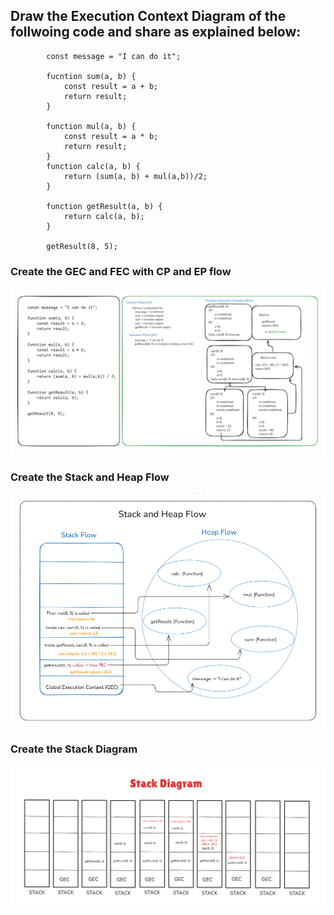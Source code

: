 ## Draw the Execution Context Diagram of the follwoing code and share as explained below:

            const message = "I can do it";

            fucntion sum(a, b) {
                const result = a + b;
                return result;
            }

            function mul(a, b) {
                const result = a * b;
                return result;
            }
            function calc(a, b) {
                return (sum(a, b) + mul(a,b))/2;
            }

            function getResult(a, b) {
                return calc(a, b);
            }

            getResult(8, 5);


### Create the GEC and FEC with CP and EP flow

<img src="GEC-FEC_CP-EP_flow.png" alt="GEC and FEC with CP and EP flow" >

### Create the Stack and Heap Flow
<img src="stack-and-heap-flow.png" alt="Stack and Heap Flow">


### Create the Stack Diagram
<img src="stack-diagram.png" alt="Stack Diagram">